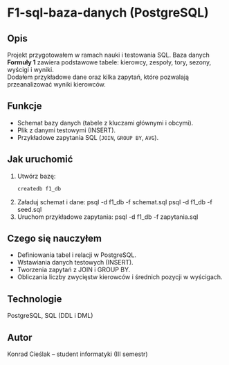 # F1-sql-baza-danych (PostgreSQL)

## Opis
Projekt przygotowałem w ramach nauki i testowania SQL.
Baza danych **Formuły 1** zawiera podstawowe tabele: kierowcy, zespoły, tory, sezony, wyścigi i wyniki.  
Dodałem przykładowe dane oraz kilka zapytań, które pozwalają przeanalizować wyniki kierowców.

## Funkcje
- Schemat bazy danych (tabele z kluczami głównymi i obcymi). 
- Plik z danymi testowymi (INSERT). 
- Przykładowe zapytania SQL (`JOIN`, `GROUP BY`, `AVG`). 

## Jak uruchomić
1. Utwórz bazę:
   ```bash
   createdb f1_db
2. Załaduj schemat i dane:
psql -d f1_db -f schemat.sql
psql -d f1_db -f seed.sql
3. Uruchom przykładowe zapytania:
psql -d f1_db -f zapytania.sql

## Czego się nauczyłem
- Definiowania tabel i relacji w PostgreSQL.
- Wstawiania danych testowych (INSERT).
- Tworzenia zapytań z JOIN i GROUP BY.
- Obliczania liczby zwycięstw kierowców i średnich pozycji w wyścigach.

## Technologie
PostgreSQL, SQL (DDL i DML)

## Autor
Konrad Cieślak – student informatyki (III semestr)
